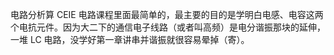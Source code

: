 电路分析算 CEIE 电路课程里面最简单的，最主要的目的是学明白电感、电容这两个电抗元件。因为大二下的通信电子线路（或者叫高频）是电分谐振那块的延伸，一堆 LC 电路，没学好第一章讲串并谐振就很容易晕掉（寄）。
